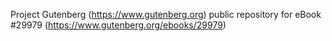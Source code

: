 Project Gutenberg (https://www.gutenberg.org) public repository for eBook #29979 (https://www.gutenberg.org/ebooks/29979)
